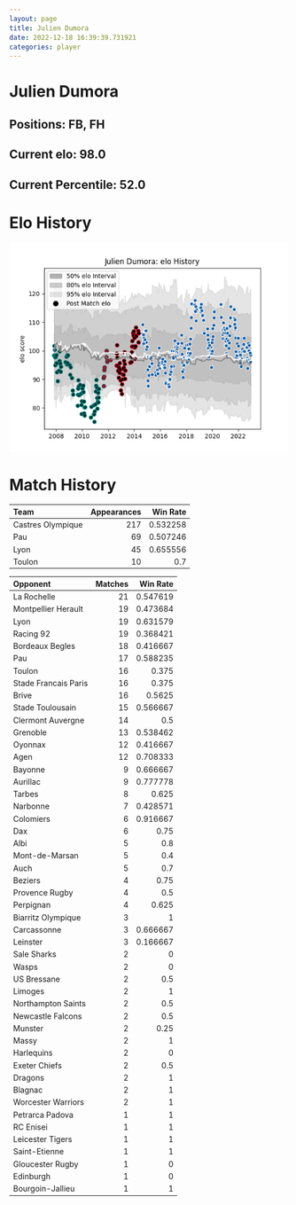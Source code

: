 ```yaml
---  
layout: page  
title: Julien Dumora  
date: 2022-12-18 16:39:39.731921  
categories: player  
---
```

# Julien Dumora

## Positions: FB, FH

## Current elo: 98.0

## Current Percentile: 52.0

# Elo History


![elo history](history_JulienDumora.png)
# Match History


| Team              |   Appearances |   Win Rate |
|:------------------|--------------:|-----------:|
| Castres Olympique |           217 |   0.532258 |
| Pau               |            69 |   0.507246 |
| Lyon              |            45 |   0.655556 |
| Toulon            |            10 |   0.7      |

| Opponent             |   Matches |   Win Rate |
|:---------------------|----------:|-----------:|
| La Rochelle          |        21 |   0.547619 |
| Montpellier Herault  |        19 |   0.473684 |
| Lyon                 |        19 |   0.631579 |
| Racing 92            |        19 |   0.368421 |
| Bordeaux Begles      |        18 |   0.416667 |
| Pau                  |        17 |   0.588235 |
| Toulon               |        16 |   0.375    |
| Stade Francais Paris |        16 |   0.375    |
| Brive                |        16 |   0.5625   |
| Stade Toulousain     |        15 |   0.566667 |
| Clermont Auvergne    |        14 |   0.5      |
| Grenoble             |        13 |   0.538462 |
| Oyonnax              |        12 |   0.416667 |
| Agen                 |        12 |   0.708333 |
| Bayonne              |         9 |   0.666667 |
| Aurillac             |         9 |   0.777778 |
| Tarbes               |         8 |   0.625    |
| Narbonne             |         7 |   0.428571 |
| Colomiers            |         6 |   0.916667 |
| Dax                  |         6 |   0.75     |
| Albi                 |         5 |   0.8      |
| Mont-de-Marsan       |         5 |   0.4      |
| Auch                 |         5 |   0.7      |
| Beziers              |         4 |   0.75     |
| Provence Rugby       |         4 |   0.5      |
| Perpignan            |         4 |   0.625    |
| Biarritz Olympique   |         3 |   1        |
| Carcassonne          |         3 |   0.666667 |
| Leinster             |         3 |   0.166667 |
| Sale Sharks          |         2 |   0        |
| Wasps                |         2 |   0        |
| US Bressane          |         2 |   0.5      |
| Limoges              |         2 |   1        |
| Northampton Saints   |         2 |   0.5      |
| Newcastle Falcons    |         2 |   0.5      |
| Munster              |         2 |   0.25     |
| Massy                |         2 |   1        |
| Harlequins           |         2 |   0        |
| Exeter Chiefs        |         2 |   0.5      |
| Dragons              |         2 |   1        |
| Blagnac              |         2 |   1        |
| Worcester Warriors   |         2 |   1        |
| Petrarca Padova      |         1 |   1        |
| RC Enisei            |         1 |   1        |
| Leicester Tigers     |         1 |   1        |
| Saint-Etienne        |         1 |   1        |
| Gloucester Rugby     |         1 |   0        |
| Edinburgh            |         1 |   0        |
| Bourgoin-Jallieu     |         1 |   1        |